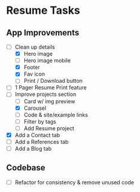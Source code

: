 # Resume Tasks

## App Improvements

- [ ] Clean up details
  - [x] Hero image
  - [ ] Hero image mobile
  - [x] Footer
  - [x] Fav icon
  - [ ] Print / Download button
- [ ] 1 Pager Resume Print feature
- [ ] Improve projects section
  - [ ] Card w/ img preview
  - [x] Carousel
  - [ ] Code & site/example links
  - [ ] Filter by tags
  - [ ] Add Resume project
- [x] Add a Contact tab
- [ ] Add a References tab
- [ ] Add a Blog tab

## Codebase

- [ ] Refactor for consistency & remove unused code
